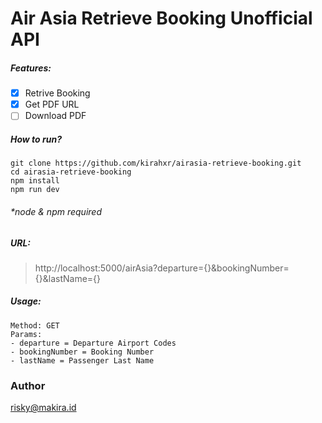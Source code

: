 # Air Asia Retrieve Booking Unofficial API

##### Features:
- [x] Retrive Booking
- [x] Get PDF URL
- [ ] Download PDF

##### How to run?
```
git clone https://github.com/kirahxr/airasia-retrieve-booking.git
cd airasia-retrieve-booking
npm install 
npm run dev
```
###### *node & npm required

##### URL:
> http://localhost:5000/airAsia?departure={}&bookingNumber={}&lastName={}

##### Usage:
```
Method: GET
Params: 
- departure = Departure Airport Codes
- bookingNumber = Booking Number
- lastName = Passenger Last Name
```

### Author
<risky@makira.id>
